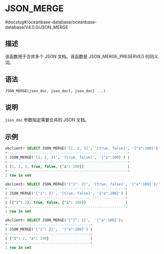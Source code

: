 JSON_MERGE 
===============================
#docslug#/oceanbase-database/oceanbase-database/V4.0.0/JSON_MERGE


描述 
-----------------------

该函数用于合并多个 JSON 文档。该函数是 JSON_MERGE_PRESERVE() 的同义词。

语法 
-----------------------

```sql
JSON_MERGE(json_doc, json_doc[, json_doc] ...)
```



说明 
-----------------------

`json_doc` 参数指定需要合并的 JSON 文档。

示例 
-----------------------

```sql
obclient> SELECT JSON_MERGE('[1, 2, 3]', '[true, false]', '{"a":100}');
+-------------------------------------------------------+
| JSON_MERGE('[1, 2, 3]', '[true, false]', '{"a":100}') |
+-------------------------------------------------------+
| [1, 2, 3, true, false, {"a": 100}]                    |
+-------------------------------------------------------+
1 row in set

obclient> SELECT JSON_MERGE('{"1": 2}', '[true, false]', '{"a":100}');
+------------------------------------------------------+
| JSON_MERGE('{"1": 2}', '[true, false]', '{"a":100}') |
+------------------------------------------------------+
| [{"1": 2}, true, false, {"a": 100}]                  |
+------------------------------------------------------+
1 row in set

obclient> SELECT JSON_MERGE('{"1": 2}',  '{"a":100}');
+--------------------------------------+
| JSON_MERGE('{"1": 2}',  '{"a":100}') |
+--------------------------------------+
| {"1": 2, "a": 100}                   |
+--------------------------------------+
1 row in set
```


